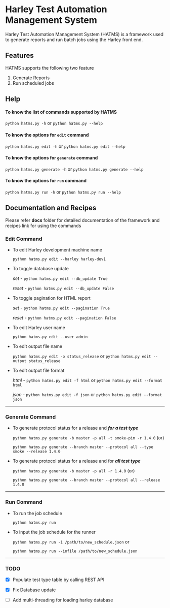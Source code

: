 # Harley Test Automation Management System 

Harley Test Automation Management System (HATMS) is a framework used to generate reports and run batch jobs using the Harley front end.

## Features

HATMS supports the following two feature

1. Generate Reports 
2. Run scheduled jobs

## Help 

#### To know the list of commands supported by HATMS
`python hatms.py -h` or `python hatms.py --help`

#### To know the options for `edit` command

`python hatms.py edit -h` or `python hatms.py edit --help`

#### To know the options for `generate` command

`python hatms.py generate -h` or `python hatms.py generate --help`

#### To know the options for `run` command 

`python hatms.py run -h` or `python hatms.py run --help`


## Documentation and Recipes

Please refer **docs** folder for detailed documentation of the framework and recipes link for using the commands

### Edit Command

- To edit Harley development machine name

   `python hatms.py edit --harley harley-dev1`

- To toggle database update

   _set_   - `python hatms.py edit --db_update True`

   _reset_ - `python hatms.py edit --db_update False`

- To toggle pagination for HTML report

   _set_   - `python hatms.py edit --pagination True`

   _reset_ - `python hatms.py edit --pagination False`

- To edit Harley user name

   `python hatms.py edit --user admin`

- To edit output file name

   `python hatms.py edit -o status_release` or `python hatms.py edit --output status_release`

- To edit output file format

   _html_ - `python hatms.py edit -f html` or `python hatms.py edit --format html` 

   _json_ - `python hatms.py edit -f json` or `python hatms.py edit --format json`

___

### Generate Command 

- To generate protocol status for a release and **_for a test type_**

   `python hatms.py generate -b master -p all -t smoke-pim -r 1.4.0`  (or)

   `python hatms.py generate --branch master --protocol all --type smoke --release 1.4.0`

- To generate protocol status for a release and for **_all test type_**

   `python hatms.py generate -b master -p all -r 1.4.0`  (or)

   `python hatms.py generate --branch master --protocol all --release 1.4.0`

---

### Run Command 

- To run the job schedule

   `python hatms.py run`

- To input the job schedule for the runner

   `python hatms.py run -i /path/to/new_schedule.json` or 

   `python hatms.py run --infile /path/to/new_schedule.json`

---

### TODO 

- [x] Populate test type table by calling REST API
- [x] Fix Database update
- [ ] Add multi-threading for loading harley database

